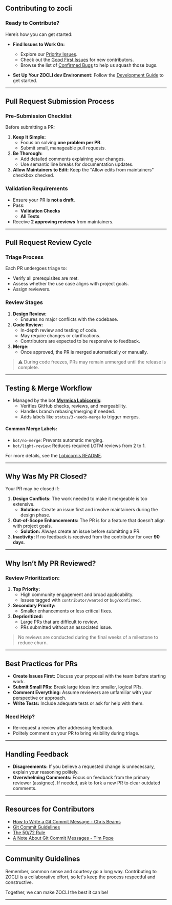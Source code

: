 ## **Contributing to zocli**

### Ready to Contribute?

Here’s how you can get started:

- **Find Issues to Work On:**

  - Explore our [Priority Issues](https://github.com/berrybytes/zocli/issues).
  - Check out the [Good First Issues](https://github.com/berrybytes/zocli/issues?q=is%3Aissue+is%3Aopen+label%3A%22good+first+issue%22) for new contributors.
  - Browse the list of [Confirmed Bugs](https://github.com/berrybytes/zocli/issues?q=is%3Aissue+is%3Aopen+label%3Abug+label%3Aconfirmed) to help us squash those bugs.

- **Set Up Your ZOCLI dev Environment:**
  Follow the [Development Guide](https://github.com/berrybytes/zocli/blob/main/docs/content/contributing/development-guide.md) to get started.

---

## **Pull Request Submission Process**

### **Pre-Submission Checklist**

Before submitting a PR:

1. **Keep It Simple:**
   - Focus on solving **one problem per PR**.
   - Submit small, manageable pull requests.
2. **Be Thorough:**
   - Add detailed comments explaining your changes.
   - Use semantic line breaks for documentation updates.
3. **Allow Maintainers to Edit:**
   Keep the "Allow edits from maintainers" checkbox checked.

### **Validation Requirements**

- Ensure your PR is **not a draft**.
- Pass:
  - **Validation Checks**
  - **All Tests**
- Receive **2 approving reviews** from maintainers.

---

## **Pull Request Review Cycle**

### **Triage Process**

Each PR undergoes triage to:

- Verify all prerequisites are met.
- Assess whether the use case aligns with project goals.
- Assign reviewers.

### **Review Stages**

1. **Design Review:**
   - Ensures no major conflicts with the codebase.
2. **Code Review:**
   - In-depth review and testing of code.
   - May require changes or clarifications.
   - Contributors are expected to be responsive to feedback.
3. **Merge:**
   - Once approved, the PR is merged automatically or manually.

> ⚠️ During code freezes, PRs may remain unmerged until the release is complete.

---

## **Testing & Merge Workflow**

- Managed by the bot **[Myrmica Lobicornis](https://github.com/traefik/lobicornis)**:
  - Verifies GitHub checks, reviews, and mergeability.
  - Handles branch rebasing/merging if needed.
  - Adds labels like `status/3-needs-merge` to trigger merges.

#### Common Merge Labels:

- `bot/no-merge`: Prevents automatic merging.
- `bot/light-review`: Reduces required LGTM reviews from 2 to 1.

For more details, see the [Lobicornis README](https://github.com/traefik/lobicornis).

---

## **Why Was My PR Closed?**

Your PR may be closed if:

1. **Design Conflicts:**
   The work needed to make it mergeable is too extensive.
   - **Solution:** Create an issue first and involve maintainers during the design phase.
2. **Out-of-Scope Enhancements:**
   The PR is for a feature that doesn't align with project goals.
   - **Solution:** Always create an issue before submitting a PR.
3. **Inactivity:**
   If no feedback is received from the contributor for over **90 days**.

---

## **Why Isn’t My PR Reviewed?**

### Review Prioritization:

1. **Top Priority:**
   - High community engagement and broad applicability.
   - Issues tagged with `contributor/wanted` or `bug/confirmed`.
2. **Secondary Priority:**
   - Smaller enhancements or less critical fixes.
3. **Deprioritized:**
   - Large PRs that are difficult to review.
   - PRs submitted without an associated issue.

> No reviews are conducted during the final weeks of a milestone to reduce churn.

---

## **Best Practices for PRs**

- **Create Issues First:**
  Discuss your proposal with the team before starting work.
- **Submit Small PRs:**
  Break large ideas into smaller, logical PRs.
- **Comment Everything:**
  Assume reviewers are unfamiliar with your perspective or approach.
- **Write Tests:**
  Include adequate tests or ask for help with them.

### Need Help?

- Re-request a review after addressing feedback.
- Politely comment on your PR to bring visibility during triage.

---

## **Handling Feedback**

- **Disagreements:**
  If you believe a requested change is unnecessary, explain your reasoning politely.
- **Overwhelming Comments:**
  Focus on feedback from the primary reviewer (assignee). If needed, ask to fork a new PR to clear outdated comments.

---

## **Resources for Contributors**

- [How to Write a Git Commit Message - Chris Beams](https://chris.beams.io/posts/git-commit/)
- [Git Commit Guidelines](https://git-scm.com/book/en/v2/Distributed-Git-Contributing-to-a-Project)
- [The 50/72 Rule](https://preslav.me/2015/02/21/what-s-with-the-50-72-rule/)
- [A Note About Git Commit Messages - Tim Pope](https://tbaggery.com/2008/04/19/a-note-about-git-commit-messages.html)

---

## **Community Guidelines**

Remember, common sense and courtesy go a long way. Contributing to ZOCLI is a collaborative effort, so let's keep the process respectful and constructive.

Together, we can make ZOCLI the best it can be!

---
